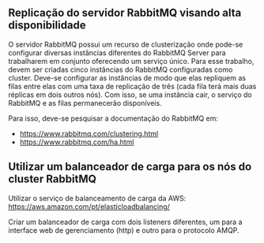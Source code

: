 ## Replicação do servidor RabbitMQ visando alta disponibilidade

O servidor RabbitMQ possui um recurso de clusterização onde pode-se configurar diversas instâncias diferentes do RabbitMQ Server para trabalharem em conjunto oferecendo um serviço único. Para esse trabalho, devem ser criadas cinco instâncias do RabbitMQ configuradas como cluster. Deve-se configurar as instâncias de modo que elas repliquem as filas entre elas com uma taxa de replicação de três (cada fila terá mais duas réplicas em dois outros nós). Com isso, se uma instância cair, o serviço do RabbitMQ e as filas permanecerão disponíveis.

Para isso, deve-se pesquisar a documentação do RabbitMQ em:

* https://www.rabbitmq.com/clustering.html
* https://www.rabbitmq.com/ha.html

## Utilizar um balanceador de carga para os nós do cluster RabbitMQ

Utilizar o serviço de balanceamento de carga da AWS: https://aws.amazon.com/pt/elasticloadbalancing/

Criar um balanceador de carga com dois listeners diferentes, um para a interface web de gerenciamento (http) e outro para o protocolo AMQP.
